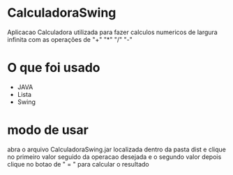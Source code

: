 # CalculadoraSwing

Aplicacao Calculadora utilizada para fazer calculos numericos de largura infinita com as operações de "+" "*" "/" "-"

# O que foi usado

* JAVA
* Lista
* Swing



# modo de usar

abra o arquivo CalculadoraSwing.jar localizada dentro da pasta dist e clique no primeiro valor seguido da operacao desejada e o segundo valor
depois clique no botao de " = " para calcular o resultado
